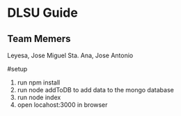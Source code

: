 # DLSU Guide

## Team Memers

Leyesa, Jose Miguel
Sta. Ana, Jose Antonio

#setup
1. run npm install
2. run node addToDB to add data to the mongo database
3. run node index
4. open locahost:3000 in browser